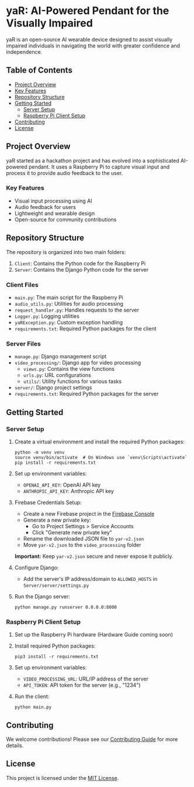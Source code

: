 # yaR: AI-Powered Pendant for the Visually Impaired

yaR is an open-source AI wearable device designed to assist visually impaired individuals in navigating the world with greater confidence and independence.

## Table of Contents
- [Project Overview](#project-overview)
- [Key Features](#key-features)
- [Repository Structure](#repository-structure)
- [Getting Started](#getting-started)
  - [Server Setup](#server-setup)
  - [Raspberry Pi Client Setup](#raspberry-pi-client-setup)
- [Contributing](#contributing)
- [License](#license)

## Project Overview

yaR started as a hackathon project and has evolved into a sophisticated AI-powered pendant. It uses a Raspberry Pi to capture visual input and process it to provide audio feedback to the user.

### Key Features

- Visual input processing using AI
- Audio feedback for users
- Lightweight and wearable design
- Open-source for community contributions

## Repository Structure

The repository is organized into two main folders:

1. `Client`: Contains the Python code for the Raspberry Pi
2. `Server`: Contains the Django Python code for the server

### Client Files

- `main.py`: The main script for the Raspberry Pi
- `audio_utils.py`: Utilities for audio processing
- `request_handler.py`: Handles requests to the server
- `Logger.py`: Logging utilities
- `yaRException.py`: Custom exception handling
- `requirements.txt`: Required Python packages for the client

### Server Files

- `manage.py`: Django management script
- `video_processing/`: Django app for video processing
  - `views.py`: Contains the view functions
  - `urls.py`: URL configurations
  - `utils/`: Utility functions for various tasks
- `server/`: Django project settings
- `requirements.txt`: Required Python packages for the server

## Getting Started

### Server Setup

1. Create a virtual environment and install the required Python packages:
   ```
   python -m venv venv
   source venv/bin/activate  # On Windows use `venv\Scripts\activate`
   pip install -r requirements.txt
   ```

2. Set up environment variables:
   - `OPENAI_API_KEY`: OpenAI API key
   - `ANTHROPIC_API_KEY`: Anthropic API key

3. Firebase Credentials Setup:
   - Create a new Firebase project in the [Firebase Console](https://console.firebase.google.com/)
   - Generate a new private key:
     - Go to Project Settings > Service Accounts
     - Click "Generate new private key"
   - Rename the downloaded JSON file to `yar-v2.json`
   - Move `yar-v2.json` to the `video_processing` folder

   **Important:** Keep `yar-v2.json` secure and never expose it publicly.

4. Configure Django:
   - Add the server's IP address/domain to `ALLOWED_HOSTS` in `Server/server/settings.py`

5. Run the Django server:
   ```
   python manage.py runserver 0.0.0.0:8000
   ```

### Raspberry Pi Client Setup

1. Set up the Raspberry Pi hardware (Hardware Guide coming soon)

2. Install required Python packages:
   ```
   pip3 install -r requirements.txt
   ```

3. Set up environment variables:
   - `VIDEO_PROCESSING_URL`: URL/IP address of the server
   - `API_TOKEN`: API token for the server (e.g., "1234")

4. Run the client:
   ```
   python main.py
   ```

## Contributing

We welcome contributions! Please see our [Contributing Guide](CONTRIBUTING.md) for more details.

## License

This project is licensed under the [MIT License](LICENSE).